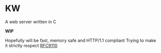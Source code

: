 # KW
A web server written in C

**WIP**

Hopefully will be fast, memory safe and HTTP/1.1 compliant
Trying to make it strictly respect [RFC9110](https://www.rfc-editor.org/info/rfc9110)
